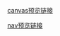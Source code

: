 [canvas预览链接](https://douglasryan.github.io/MyBook/CanvasDemo)

[nav预览链接](https://douglasryan.github.io/MyBook/NavDemo)